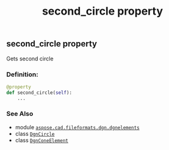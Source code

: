 ﻿---
title: second_circle property
second_title: Aspose.CAD for Python via .NET API References
description: 
type: docs
weight: 80
url: /aspose.cad.fileformats.dgn.dgnelements/dgnconeelement/second_circle/
is_root: false
---

## second_circle property


Gets second circle
### Definition:
```python
@property
def second_circle(self):
    ...
```

### See Also
* module [`aspose.cad.fileformats.dgn.dgnelements`](../../)
* class [`DgnCircle`](/cad/python-net/aspose.cad.fileformats.dgn/dgncircle)
* class [`DgnConeElement`](/cad/python-net/aspose.cad.fileformats.dgn.dgnelements/dgnconeelement)
